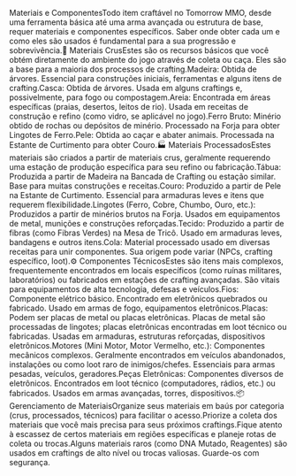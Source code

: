 Materiais e ComponentesTodo item craftável no Tomorrow MMO, desde uma ferramenta básica até uma arma avançada ou estrutura de base, requer materiais e componentes específicos. Saber onde obter cada um e como eles são usados é fundamental para a sua progressão e sobrevivência.🌿 Materiais CrusEstes são os recursos básicos que você obtém diretamente do ambiente do jogo através de coleta ou caça. Eles são a base para a maioria dos processos de crafting.Madeira: Obtida de árvores. Essencial para construções iniciais, ferramentas e alguns itens de crafting.Casca: Obtida de árvores. Usada em alguns craftings e, possivelmente, para fogo ou compostagem.Areia: Encontrada em áreas específicas (praias, desertos, leitos de rio). Usada em receitas de construção e refino (como vidro, se aplicável no jogo).Ferro Bruto: Minério obtido de rochas ou depósitos de minério. Processado na Forja para obter Lingotes de Ferro.Pele: Obtida ao caçar e abater animais. Processada na Estante de Curtimento para obter Couro.🏭 Materiais ProcessadosEstes materiais são criados a partir de materiais crus, geralmente requerendo uma estação de produção específica para seu refino ou fabricação.Tábua: Produzida a partir de Madeira na Bancada de Crafting ou estação similar. Base para muitas construções e receitas.Couro: Produzido a partir de Pele na Estante de Curtimento. Essencial para armaduras leves e itens que requerem flexibilidade.Lingotes (Ferro, Cobre, Chumbo, Ouro, etc.): Produzidos a partir de minérios brutos na Forja. Usados em equipamentos de metal, munições e construções reforçadas.Tecido: Produzido a partir de fibras (como Fibras Verdes) na Mesa de Tricô. Usado em armaduras leves, bandagens e outros itens.Cola: Material processado usado em diversas receitas para unir componentes. Sua origem pode variar (NPCs, crafting específico, loot).⚙️ Componentes TécnicosEstes são itens mais complexos, frequentemente encontrados em locais específicos (como ruínas militares, laboratórios) ou fabricados em estações de crafting avançadas. São vitais para equipamentos de alta tecnologia, defesas e veículos.Fios: Componente elétrico básico. Encontrado em eletrônicos quebrados ou fabricado. Usado em armas de fogo, equipamentos eletrônicos.Placas: Podem ser placas de metal ou placas eletrônicas. Placas de metal são processadas de lingotes; placas eletrônicas encontradas em loot técnico ou fabricadas. Usadas em armaduras, estruturas reforçadas, dispositivos eletrônicos.Motores (Mini Motor, Motor Vermelho, etc.): Componentes mecânicos complexos. Geralmente encontrados em veículos abandonados, instalações ou como loot raro de inimigos/chefes. Essenciais para armas pesadas, veículos, geradores.Peças Eletrônicas: Componentes diversos de eletrônicos. Encontrados em loot técnico (computadores, rádios, etc.) ou fabricados. Usados em armas avançadas, torres, dispositivos.📦 Gerenciamento de MateriaisOrganize seus materiais em baús por categoria (crus, processados, técnicos) para facilitar o acesso.Priorize a coleta dos materiais que você mais precisa para seus próximos craftings.Fique atento à escassez de certos materiais em regiões específicas e planeje rotas de coleta ou trocas.Alguns materiais raros (como DNA Mutado, Reagentes) são usados em craftings de alto nível ou trocas valiosas. Guarde-os com segurança.